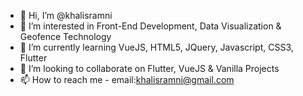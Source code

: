 - 👋 Hi, I’m @khalisramni
- 👀 I’m interested in Front-End Development, Data Visualization & Geofence Technology
- 🌱 I’m currently learning VueJS, HTML5, JQuery, Javascript, CSS3, Flutter
- 💞️ I’m looking to collaborate on Flutter, VueJS & Vanilla Projects
- 📫 How to reach me - email:khalisramni@gmail.com
<!---
khalisramni/khalisramni is a ✨ special ✨ repository because its `README.md` (this file) appears on your GitHub profile.
You can click the Preview link to take a look at your changes.
--->
